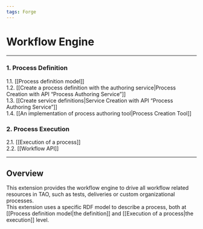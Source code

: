 ```yaml
---
tags: Forge
---
```


Workflow Engine
===============

------------------------------------------------------------------------

### 1. Process Definition

1.1. [[Process definition model]]\
1.2. [[Create a process definition with the authoring service|Process Creation with API “Process Authoring Service”]]\
1.3. [[Create service definitions|Service Creation with API “Process Authoring Service”]]\
1.4. [[An implementation of process authoring tool|Process Creation Tool]]

### 2. Process Execution

2.1. [[Execution of a process]]\
2.2. [[Workflow API]]

------------------------------------------------------------------------

Overview
--------

This extension provides the workflow engine to drive all workflow related resources in TAO, such as tests, deliveries or custom organizational processes.\
This extension uses a specific RDF model to describe a process, both at [[Process definition model|the definition]] and [[Execution of a process|the execution]] level.

